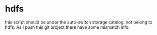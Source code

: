 # hdfs
this script should be under the auto-switch storage catelog. not belong to hdfs. As I push this git project,there have some mismatch info.
